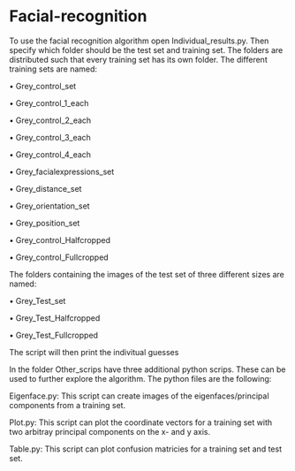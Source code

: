 # Facial-recognition
To use the facial recognition algorithm open Individual_results.py. Then specify which folder should be the test set and training set.  The folders are distributed such that every training set has its own folder. The different training sets are named:

• Grey_control_set 

• Grey_control_1_each

• Grey_control_2_each


• Grey_control_3_each

• Grey_control_4_each

• Grey_facialexpressions_set

• Grey_distance_set

• Grey_orientation_set

• Grey_position_set

• Grey_control_Halfcropped

• Grey_control_Fullcropped

The folders containing the images of the test set of three different sizes are named:

• Grey_Test_set

• Grey_Test_Halfcropped

• Grey_Test_Fullcropped

The script will then print the indivitual guesses 


In the folder Other_scrips have three additional python scrips. These can be used to further explore the algorithm. The python files are the following: 

Eigenface.py: This script can create images of the eigenfaces/principal components from a training set.

Plot.py: This script can plot the coordinate vectors for a training set with two arbitray principal components on the x- and y axis. 

Table.py: This script can plot confusion matricies for a training set and test set.
